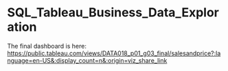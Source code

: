 # SQL_Tableau_Business_Data_Exploration


The final dashboard is here: https://public.tableau.com/views/DATA018_p01_g03_final/salesandprice?:language=en-US&:display_count=n&:origin=viz_share_link
